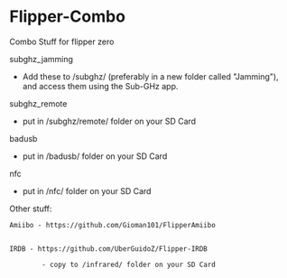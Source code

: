 # Flipper-Combo
Combo Stuff for flipper zero

subghz_jamming
- Add these to /subghz/ (preferably in a new folder called "Jamming"), and access them using the Sub-GHz app.



subghz_remote

- put in /subghz/remote/ folder on your SD Card

badusb

- put in /badusb/ folder on your SD Card

nfc

- put in /nfc/ folder on your SD Card

Other stuff:

    Amiibo - https://github.com/Gioman101/FlipperAmiibo


    IRDB - https://github.com/UberGuidoZ/Flipper-IRDB

            - copy to /infrared/ folder on your SD Card
